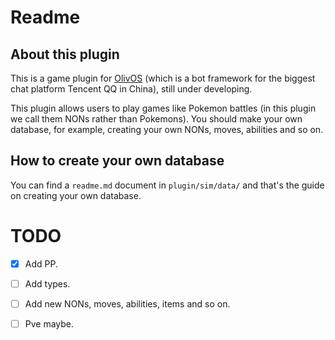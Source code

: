 # Readme

## About this plugin

This is a game plugin for [OlivOS](https://github.com/OlivOS-Team/OlivOS) (which is a bot framework for the biggest chat platform Tencent QQ in China), still under developing.

This plugin allows users to play games like Pokemon battles (in this plugin we call them NONs rather than Pokemons). You should make your own database, for example, creating your own NONs, moves, abilities and so on.

## How to create your own database

You can find a `readme.md` document in `plugin/sim/data/` and that's the guide on creating your own database.


# TODO

- [x] Add PP.
- [ ] Add types.
- [ ] Add new NONs, moves, abilities, items and so on.
- [ ] Pve maybe.

